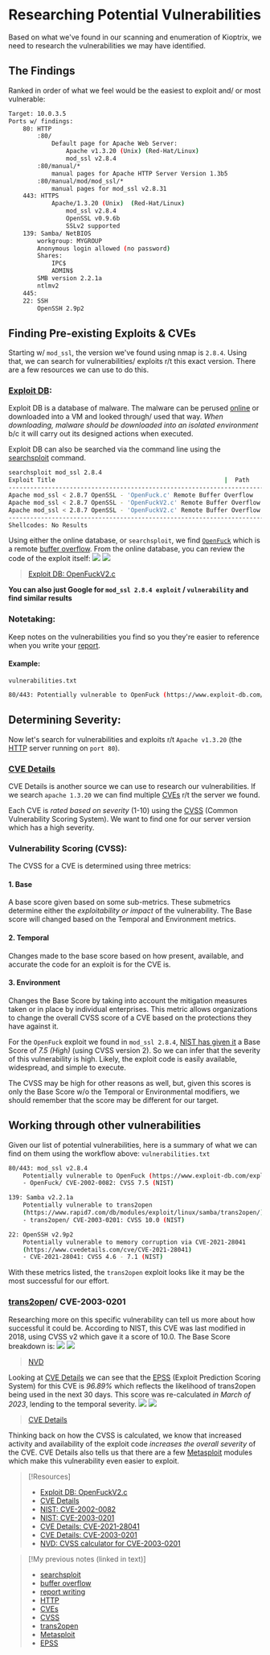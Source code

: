 
# Researching Potential Vulnerabilities
Based on what we've found in our scanning and enumeration of Kioptrix, we need to research the vulnerabilities we may have identified.
## The Findings
Ranked in order of what we feel would be the easiest to exploit and/ or most vulnerable:
```bash
Target: 10.0.3.5
Ports w/ findings:
	80: HTTP
		:80/
			Default page for Apache Web Server:
				Apache v1.3.20 (Unix) (Red-Hat/Linux)
				mod_ssl v2.8.4
		:80/manual/*
			manual pages for Apache HTTP Server Version 1.3b5
		:80/manual/mod/mod_ssl/*
			manual pages for mod_ssl v2.8.31
	443: HTTPS
			Apache/1.3.20 (Unix)  (Red-Hat/Linux) 
				mod_ssl v2.8.4 
				OpenSSL v0.9.6b
				SSLv2 supported
	139: Samba/ NetBIOS
		workgroup: MYGROUP
		Anonymous login allowed (no password)
		Shares:
			IPC$
			ADMIN$
		SMB version 2.2.1a
		ntlmv2
	445: 
	22: SSH
		OpenSSH 2.9p2 
```
## Finding Pre-existing Exploits & CVEs
Starting w/ `mod_ssl`, the version we've found using nmap is `2.8.4`. Using that, we can search for vulnerabilities/ exploits r/t this exact version. There are a few resources we can use to do this.
### [Exploit DB](cybersecurity/tools/exploitation/exploit-db.md):
Exploit DB is a database of malware. The malware can be perused [online](https://www.exploit-db.com/exploits/764) or downloaded into a VM and looked through/ used that way. *When downloading, malware should be downloaded into an isolated environment* b/c it will carry out its designed actions when executed.

Exploit DB can also be searched via the command line using the [searchsploit](cybersecurity/tools/exploitation/searchsploit.md) command.
```bash
searchsploit mod_ssl 2.8.4
Exploit Title                                               |  Path
--------------------------------------------------------------------------------------
Apache mod_ssl < 2.8.7 OpenSSL - 'OpenFuck.c' Remote Buffer Overflow                                                                              | unix/remote/21671.c
Apache mod_ssl < 2.8.7 OpenSSL - 'OpenFuckV2.c' Remote Buffer Overflow (1)                                                                        | unix/remote/764.c
Apache mod_ssl < 2.8.7 OpenSSL - 'OpenFuckV2.c' Remote Buffer Overflow (2)                                                                        | unix/remote/47080.c
--------------------------------------------------------------------------------------
Shellcodes: No Results
```
Using either the online database, or `searchsploit`, we find [`OpenFuck`](/cybersecurity/vulnerabilities/openfuck.md) which is a remote [buffer overflow](/cybersecurity/TTPs/exploitation/buffer-overflow.md). From the online database, you can review the code of the exploit itself:
![](/PNPT-pics/researching-vulns-1.png)
![](/PNPT-study-guide/PNPT-pics/researching-vulns-1.png)
> [Exploit DB: OpenFuckV2.c](https://www.exploit-db.com/exploits/764)

**You can also just Google for `mod_ssl 2.8.4 exploit` / `vulnerability` and find similar results**
### Notetaking:
Keep notes on the vulnerabilities you find so you they're easier to reference when you write your [report](/cybersecurity/pen-testing/report-writing.md).
#### Example:
`vulnerabilities.txt`
```bash
80/443: Potentially vulnerable to OpenFuck (https://www.exploit-db.com/exploits/764)
```
## Determining Severity:
Now let's search for vulnerabilities and exploits r/t `Apache v1.3.20` (the [HTTP](/networking/protocols/HTTP.md) server running on `port 80`).
### [CVE Details](https://cvedetails.com)
CVE Details is another source we can use to research our vulnerabilities. If we search `apache 1.3.20` we can find multiple [CVEs](/cybersecurity/literature/CVEs.md) r/t the server we found.

Each CVE is *rated based on severity* (1-10) using the [CVSS](/cybersecurity/literature/CVSS.md) (Common Vulnerability Scoring System). We want to find one for our server version which has a high severity.
### Vulnerability Scoring (CVSS):
The CVSS for a CVE is determined using three metrics:
#### 1. Base
A base score given based on some sub-metrics. These submetrics determine  either the *exploitability or impact* of the vulnerability. The Base score will changed based on the Temporal and Environment metrics.
#### 2. Temporal
Changes made to the base score based on how present, available, and accurate the code for an exploit is for the CVE is.
#### 3. Environment
Changes the Base Score by taking into account the mitigation measures taken or in place by individual enterprises. This metric allows organizations to change the overall CVSS score of a CVE based on the protections they have against it.

For the `OpenFuck` exploit we found in `mod_ssl 2.8.4`, [NIST has given it](https://nvd.nist.gov/vuln/detail/CVE-2002-0082) a Base Score of *7.5 (High)* (using CVSS version 2). So we can infer that the severity of this vulnerability is high. Likely, the exploit code is easily available, widespread, and simple to execute.

The CVSS may be high for other reasons as well, but, given this scores is only the Base Score w/o the Temporal or Environmental modifiers, we should remember that the score may be different for our target.
## Working through other vulnerabilities
Given our list of potential vulnerabilities, here is a summary of what we can find on them using the workflow above:
`vulnerabilities.txt`
```bash
80/443: mod_ssl v2.8.4
	Potentially vulnerable to OpenFuck (https://www.exploit-db.com/exploits/764)
	- OpenFuck/ CVE-2002-0082: CVSS 7.5 (NIST)

139: Samba v2.2.1a
	Potentially vulnerable to trans2open 
	(https://www.rapid7.com/db/modules/exploit/linux/samba/trans2open/)
	- trans2open/ CVE-2003-0201: CVSS 10.0 (NIST)

22: OpenSSH v2.9p2 
	Potentially vulnerable to memory corruption via CVE-2021-28041
	(https://www.cvedetails.com/cve/CVE-2021-28041)
	- CVE-2021-28041: CVSS 4.6 - 7.1 (NIST)
```
With these metrics listed, the `trans2open` exploit looks like it may be the most successful for our effort.
### [trans2open](/cybersecurity/vulnerabilities/trans2.md)/ CVE-2003-0201
Researching more on this specific vulnerability can tell us more about how successful it could be. According to NIST, this CVE was last modified in 2018, using CVSS v2 which gave it a score of 10.0. The Base Score breakdown is:
![](/PNPT-pics/researching-vulns-3.png)
![](/PNPT-study-guide/PNPT-pics/researching-vulns-3.png)
> [NVD](https://nvd.nist.gov/vuln-metrics/cvss/v2-calculator?name=CVE-2003-0201&vector=(AV:N/AC:L/Au:N/C:C/I:C/A:C)&version=2.0&source=NIST)

Looking at [CVE Details](https://www.cvedetails.com/epss/CVE-2003-0201/epss-score-history.html) we can see that the [EPSS](/cybersecurity/literature/EPSS.md) (Exploit Prediction Scoring System) for this CVE is *96.89%* which reflects the likelihood of trans2open being used in the next 30 days. This score was re-calculated *in March of 2023*, lending to the temporal severity.
![](/PNPT-pics/researching-vulns-2.png)
![](/PNPT-study-guide/PNPT-pics/researching-vulns-3.png)
> [CVE Details](https://www.cvedetails.com/epss/CVE-2003-0201/epss-score-history.html)

Thinking back on how the CVSS is calculated, we know that increased activity and availability of the exploit code *increases the overall severity* of the CVE. CVE Details also tells us that there are a few [Metasploit](/cybersecurity/tools/metasploit.md) modules which make this vulnerability even easier to exploit.

> [!Resources]
> - [Exploit DB: OpenFuckV2.c](https://www.exploit-db.com/exploits/764)
> - [CVE Details](https://cvedetails.com)
> - [NIST: CVE-2002-0082](https://nvd.nist.gov/vuln/detail/CVE-2002-0082)
> - [NIST: CVE-2003-0201](https://nvd.nist.gov/vuln/detail/CVE-2003-0201)
> - [CVE Details: CVE-2021-28041](https://www.cvedetails.com/cve/CVE-2021-28041)
> - [CVE Details: CVE-2003-0201](https://www.cvedetails.com/cve/CVE-2003-0201/)
> - [NVD: CVSS calculator for CVE-2003-0201](https://nvd.nist.gov/vuln-metrics/cvss/v2-calculator?name=CVE-2003-0201&vector=(AV:N/AC:L/Au:N/C:C/I:C/A:C)&version=2.0&source=NIST)

> [!My previous notes (linked in text)]
> - [searchsploit](https://github.com/TrshPuppy/obsidian-notes/tree/main/cybersecurity/tools/reverse-engineering/searchsploit.md)
> - [buffer overflow](https://github.com/TrshPuppy/obsidian-notes/tree/main/cybersecurity/TTPs/exploitation/buffer-overflow.md)
> - [report writing](https://github.com/TrshPuppy/obsidian-notes/tree/main/cybersecurity/pen-testing/report-writing.md)
> - [HTTP](https://github.com/TrshPuppy/obsidian-notes/tree/main/networking/protocols/HTTP.md)
> - [CVEs](https://github.com/TrshPuppy/obsidian-notes/tree/main/cybersecurity/literature/CVEs.md)
> - [CVSS](https://github.com/TrshPuppy/obsidian-notes/tree/main/cybersecurity/literature/CVSS.md) 
> - [trans2open](https://github.com/TrshPuppy/obsidian-notes/tree/main/cybersecurity/vulnerabilities/trans2.md)
> - [Metasploit](https://github.com/TrshPuppy/obsidian-notes/tree/main/cybersecurity/tools/metasploit.md)
> - [EPSS](https://github.com/TrshPuppy/obsidian-notes/tree/main/cybersecurity/literature/EPSS.md) 



